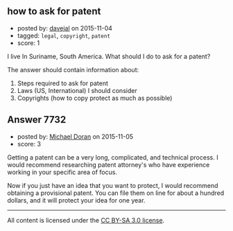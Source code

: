 ## how to ask for patent

- posted by: [davejal](https://stackexchange.com/users/4508077/davejal) on 2015-11-04
- tagged: `legal`, `copyright`, `patent`
- score: 1

<p>I live In Suriname, South America. What should I do to ask for a patent?</p>

<p>The answer should contain information about:</p>

<ol>
<li>Steps required to ask for patent</li>
<li>Laws (US, International) I should consider</li>
<li>Copyrights (how to copy protect as much as possible)</li>
</ol>



## Answer 7732

- posted by: [Michael Doran](https://stackexchange.com/users/6964956/michael-doran) on 2015-11-05
- score: 3

<p>Getting a patent can be a very long, complicated, and technical process. I would recommend researching patent attorney's who have experience working in your specific area of focus.</p>

<p>Now if you just have an idea that you want to protect, I would recommend obtaining a provisional patent. You can file them on line for about a hundred dollars, and it will protect your idea for one year. </p>




---

All content is licensed under the [CC BY-SA 3.0 license](https://creativecommons.org/licenses/by-sa/3.0/).
